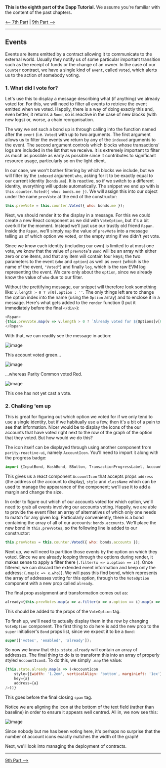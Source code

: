**This is the eighth part of the Dapp Tutorial.** We assume you're familiar with the content of the past chapters.

[⟵ 7th Part](https://github.com/paritytech/parity/wiki/Tutorial-Part-7) | [9th Part ⟶](https://github.com/paritytech/parity/wiki/Tutorial-Part-9)

----

## Events

Events are items emitted by a contract allowing it to communicate to the external world. Usually they notify us of some particular important transition such as the receipt of funds or the change of an owner. In the case of our `Counter` contract, we have a single kind of `event`, called `Voted`, which alerts us to the action of somebody voting.

### 1. What did I vote for?

Let's use this to display a message describing what (if anything) we already voted for. For this, we will need to filter all events to retrieve the event emitted when we voted. Happily, there is a way of doing exactly this and, even better, it returns a `Bond`, so is reactive in the case of new blocks (with new logs) or, worse, a chain reorganisation.

The way we set such a bond up is through calling into the function named after the `event` (i.e. `Voted`) with up to two arguments. The first argument allows us to filter the events we return by any of the `indexed` arguments to the event. The second argument controls which blocks whose transactions' logs are included in the list that we receive. It is extremely important to filter as much as possible as early as possible since it contributes to significant resource usage, particularly so on the light client.

In our case, we won't bother filtering by which blocks we include, but we will filter by the `indexed` argument `who`, asking for it to be exactly equal to our current identity (`bonds.me`). It is reactive, so if we switch to a different identity, everything will update automatically. The snippet we end up with is `this.counter.Voted({ who: bonds.me })`. We will assign this into our object under the name `prevVote` at the end of the constructor:

```js
this.prevVote = this.counter.Voted({ who: bonds.me });
```

Next, we should render it to the display in a message. For this we could create a new React component as we did with `VoteOption`, but it's a bit overkill for the moment. Instead we'll just use our trustly old friend `Rspan`. Inside the `Rspan`, we'll simply `map` the value of `prevVote` into a message telling us of which option we voted, or the empty string if we didn't yet vote.

Since we know each identity (including our own) is limited to at most one vote, we know that the value of `prevVote`'s `Bond` will be an array with either zero or one items, and that any item will contain four keys; the two parameters to the event (`who` and `option`) as well as `event` (which is the name of the event, `"Voted"`) and finally `log`, which is the raw EVM log representing the event. We care only about the `option`, since we already know the value of `who` due to our filter.

Without the prettifying message, our snippet will therefore look something like: `v.length > 0 ? v[0].option : ''`. The only things left are to change the option index into the name (using the `Option` array) and to enclose it in a message. Here's what gets added to the `render` function (I put it immediately before the final `</div>`):

```js
<Rspan>
{this.prevVote.map(v => v.length > 0 ? `Already voted for ${Options[v[0].option]}` : '')}
</Rspan>
```

With that, we can readily see the message in action:

![image](https://cloud.githubusercontent.com/assets/138296/24864358/426e94a0-1e04-11e7-9253-8e3423268892.png)

This account voted green...

![image](https://cloud.githubusercontent.com/assets/138296/24864365/47c02b30-1e04-11e7-88c6-79f5ef31d4f4.png)

...whereas Parity Common voted Red.

![image](https://cloud.githubusercontent.com/assets/138296/24864351/3a4fbb28-1e04-11e7-8879-6f1538af2cb8.png)

This one has not yet cast a vote.

### 2. Chalking 'em up

This is great for figuring out which option we voted for if we only tend to use a single identity, but if we habitually use a few, then it's a bit of a pain to see that information. Nicer would be to display the icons of the our accounts that have voted right next to the row of the graph of the option that they voted. But how would we do this?

The icon itself can be displayed through using another component from `parity-reactive-ui`, namely `AccountIcon`. You'll need to import it along with the progress badge:

```js
import {InputBond, HashBond, BButton, TransactionProgressLabel, AccountIcon} from 'parity-reactive-ui';
```

This gives us a react component `AccountIcon` that accepts props `address` (the address of the account to display), `style` and `className` which can be used to manage the appearance of the component; we'll use it to add a margin and change the size.

In order to figure out which of our accounts voted for which option, we'll need to grab all events involving our accounts voting. Happily, we are able to provide the event filter an array of alternatives of which only one needs to match for any given log. Particularly conveniently, there is a bond containing the array of all of our accounts: `bonds.accounts`. We'll place the new bond in `this.prevVotes`, so the following line is added to our constructor:

```js
this.prevVotes = this.counter.Voted({ who: bonds.accounts });
```

Next up, we will need to partition those events by the option on which they voted. Since we are already looping through the options during render, it makes sense to apply a filter there (`.filter(x => x.option == i)`). Once filtered, we can discard the extended event information and keep only the address: (`.map(x => x.who)`). We will pass this find bond, which represents the array of addresses voting for this option, through to the `VoteOption` component with a new prop called `already`.

The final prop assignment and transformation comes out as:

```js
already={this.prevVotes.map(a => a.filter(x => x.option == i).map(x => x.who))}
```

This should be added to the props of the `VoteOption` tag.

To finsh up, we'll need to actually display them in the row by changing `VoteOption` component. The first thing to do here is add the new prop to the `super` initialiser's `Bond` props list, since we expect it to be a `Bond`:

```js
super(['votes', 'enabled', 'already']);
```

So now we know that `this.state.already` will contain an array of addresses. The final thing to do is to transform this into an array of properly styled `AccountIcon`s. To do this, we simply `.map` the value:

```js
{this.state.already.map(a => (<AccountIcon
	style={{width: '1.2em', verticalAlign: 'bottom', marginLeft: '1ex'}}
	key={a}
	address={a}
/>))}
```

This goes before the final closing `span` tag.

Notice we are aligning the icon at the bottom of the text field (rather than baseline) in order to ensure it appears well centred. All in, we now see this:

![image](https://cloud.githubusercontent.com/assets/138296/24864065/5e3644ae-1e03-11e7-9046-80d58a84bdb3.png)

Since nobody but me has been voting here, it's perhaps no surprise that the number of account icons exactly matches the width of the graph!

Next, we'll look into managing the deployment of contracts.

----

[9th Part ⟶](https://github.com/paritytech/parity/wiki/Tutorial-Part-9)
